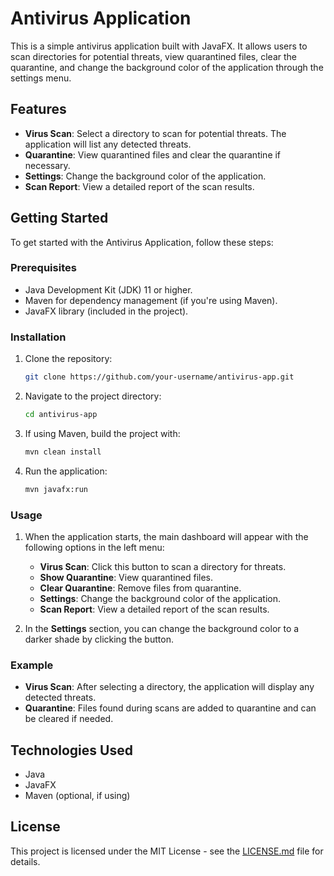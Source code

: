 # Antivirus Application

This is a simple antivirus application built with JavaFX. It allows users to scan directories for potential threats, view quarantined files, clear the quarantine, and change the background color of the application through the settings menu.

## Features
- **Virus Scan**: Select a directory to scan for potential threats. The application will list any detected threats.
- **Quarantine**: View quarantined files and clear the quarantine if necessary.
- **Settings**: Change the background color of the application.
- **Scan Report**: View a detailed report of the scan results.

## Getting Started

To get started with the Antivirus Application, follow these steps:

### Prerequisites

- Java Development Kit (JDK) 11 or higher.
- Maven for dependency management (if you're using Maven).
- JavaFX library (included in the project).

### Installation

1. Clone the repository:
    ```bash
    git clone https://github.com/your-username/antivirus-app.git
    ```

2. Navigate to the project directory:
    ```bash
    cd antivirus-app
    ```

3. If using Maven, build the project with:
    ```bash
    mvn clean install
    ```

4. Run the application:
    ```bash
    mvn javafx:run
    ```

### Usage

1. When the application starts, the main dashboard will appear with the following options in the left menu:
   - **Virus Scan**: Click this button to scan a directory for threats.
   - **Show Quarantine**: View quarantined files.
   - **Clear Quarantine**: Remove files from quarantine.
   - **Settings**: Change the background color of the application.
   - **Scan Report**: View a detailed report of the scan results.

2. In the **Settings** section, you can change the background color to a darker shade by clicking the button.

### Example

- **Virus Scan**: After selecting a directory, the application will display any detected threats.
- **Quarantine**: Files found during scans are added to quarantine and can be cleared if needed.

## Technologies Used
- Java
- JavaFX
- Maven (optional, if using)

## License


This project is licensed under the MIT License - see the [LICENSE.md](SimpleAntivirusApp/LICENSE.md) file for details.


